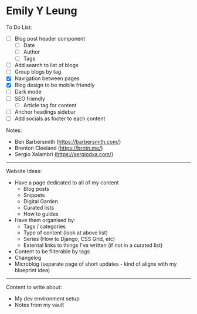 # Emily Y Leung

To Do List:

- [ ] Blog post header component
  - [ ] Date
  - [ ] Author
  - [ ] Tags
- [ ] Add search to list of blogs
- [ ] Group blogs by tag
- [x] Navigation between pages
- [x] Blog design to be mobile friendly
- [ ] Dark mode
- [ ] SEO friendly
  - [ ] Article tag for content
- [ ] Anchor headings sidebar
- [ ] Add socials as footer to each content

Notes:

- Ben Barbersmith (https://barbersmith.com/)
- Brenton Cleeland (https://brntn.me/)
- Sergio Xalambri (https://sergiodxa.com/)

---

Website Ideas:

- Have a page dedicated to all of my content
  - Blog posts
  - Snippets
  - Digital Garden
  - Curated lists
  - How to guides
- Have them organised by:
  - Tags / categories
  - Type of content (look at above list)
  - Series (How to Django, CSS Grid, etc)
  - External links to things I've written (if not in a curated list)
- Content to be filterable by tags
- Changelog
- Microblog (separate page of short updates - kind of aligns with my blueprint idea)

---

Content to write about:

- My dev environment setup
- Notes from my vault
